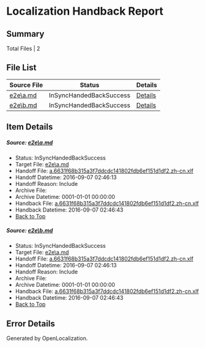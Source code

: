 # <a name='report-top'></a> Localization Handback Report

## Summary
 Total Files | 2

## File List
 Source File | Status | Details 
 ----------- | ------ | ------- 
 [e2e\a.md](https://github.com/OpenLocalizationTestOrg/ol-test0/blob/1c6be98a4a47dfc1dd8ca875ff341ccd0309a5da/e2e/a.md) | InSyncHandedBackSuccess | [Details](#4d3b96ee62a656ca62cd888fa532c1314a8f90f51)
 [e2e\b.md](https://github.com/OpenLocalizationTestOrg/ol-test0/blob/1c6be98a4a47dfc1dd8ca875ff341ccd0309a5da/e2e/b.md) | InSyncHandedBackSuccess | [Details](#4d3b96ee62a656ca62cd888fa532c1314a8f90f52)

## Item Details
##### <a name='4d3b96ee62a656ca62cd888fa532c1314a8f90f51'></a> Source: [e2e\a.md](https://github.com/OpenLocalizationTestOrg/ol-test0/blob/1c6be98a4a47dfc1dd8ca875ff341ccd0309a5da/e2e/a.md)
* Status: InSyncHandedBackSuccess
* Target File: [e2e\a.md](https://github.com/OpenLocalizationTestOrg/ol-test0-zhcn/blob/a7faf27bfa29f9c02d3d899a94ea0dc77ccbe735/e2e/a.md)
* Handoff File: [a.6631f68b315a3f7ddcdc141802fdb6ef151d1df2.zh-cn.xlf](https://github.com/OpenLocalizationTestOrg/ol-test0-handoff/blob/d2b3f9c4233854e3ee3b54dc8f6f9880d1eb0fab/ol-handoff/OpenLocalizationTestOrg/ol-test0-zhcn/ci/ht/a.6631f68b315a3f7ddcdc141802fdb6ef151d1df2.zh-cn.xlf)
* Handoff Datetime: 2016-09-07 02:46:13
* Handoff Reason: Include
* Archive File: 
* Archive Datetime: 0001-01-01 00:00:00
* Handback File: [a.6631f68b315a3f7ddcdc141802fdb6ef151d1df2.zh-cn.xlf](https://github.com/OpenLocalizationTestOrg/ol-test0-handback/blob/cd330338f91c7a5126a961a221ae3106c98d1041/ol-handback/OpenLocalizationTestOrg/ol-test0-zhcn/ci/ht/a.6631f68b315a3f7ddcdc141802fdb6ef151d1df2.zh-cn.xlf)
* Handback Datetime: 2016-09-07 02:46:43
* [Back to Top](#report-top)

##### <a name='4d3b96ee62a656ca62cd888fa532c1314a8f90f52'></a> Source: [e2e\b.md](https://github.com/OpenLocalizationTestOrg/ol-test0/blob/1c6be98a4a47dfc1dd8ca875ff341ccd0309a5da/e2e/b.md)
* Status: InSyncHandedBackSuccess
* Target File: [e2e\a.md](https://github.com/OpenLocalizationTestOrg/ol-test0-zhcn/blob/a7faf27bfa29f9c02d3d899a94ea0dc77ccbe735/e2e/a.md)
* Handoff File: [a.6631f68b315a3f7ddcdc141802fdb6ef151d1df2.zh-cn.xlf](https://github.com/OpenLocalizationTestOrg/ol-test0-handoff/blob/d2b3f9c4233854e3ee3b54dc8f6f9880d1eb0fab/ol-handoff/OpenLocalizationTestOrg/ol-test0-zhcn/ci/ht/a.6631f68b315a3f7ddcdc141802fdb6ef151d1df2.zh-cn.xlf)
* Handoff Datetime: 2016-09-07 02:46:13
* Handoff Reason: Include
* Archive File: 
* Archive Datetime: 0001-01-01 00:00:00
* Handback File: [a.6631f68b315a3f7ddcdc141802fdb6ef151d1df2.zh-cn.xlf](https://github.com/OpenLocalizationTestOrg/ol-test0-handback/blob/cd330338f91c7a5126a961a221ae3106c98d1041/ol-handback/OpenLocalizationTestOrg/ol-test0-zhcn/ci/ht/a.6631f68b315a3f7ddcdc141802fdb6ef151d1df2.zh-cn.xlf)
* Handback Datetime: 2016-09-07 02:46:43
* [Back to Top](#report-top)


## Error Details

Generated by OpenLocalization.
